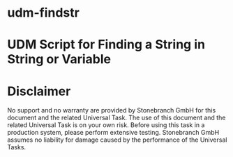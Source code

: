 # udm-findstr
# UDM Script for Finding a String in String or Variable
# Disclaimer
No support and no warranty are provided by Stonebranch GmbH for this document and the related Universal Task. The use of this document and the related Universal Task is on your own risk.
Before using this task in a production system, please perform extensive testing.
Stonebranch GmbH assumes no liability for damage caused by the performance of the Universal Tasks.